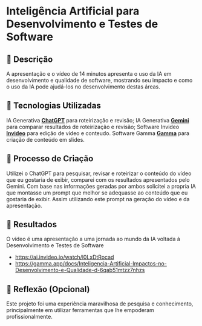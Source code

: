 # Inteligência Artificial para Desenvolvimento e Testes de Software

## 📒 Descrição
A apresentação e o vídeo de 14 minutos apresenta o uso da IA em desenvolvimento e qualidade de software, mostrando seu impacto e como o uso da IA pode ajudá-los no desenvolvimento destas áreas.

## 🤖 Tecnologias Utilizadas
IA Generativa **[ChatGPT](https://chat.openai.com)** para roteirização e revisão;
IA Generativa **[Gemini](https://gemini.google.com/)** para comparar resultados de roteirização e revisão;
Software Invideo **[Invideo](https://ai.invideo.io/)** para edição de vídeo e conteudo.
Software Gamma **[Gamma](https://gamma.app/)** para criação de conteúdo em slides.

## 🧐 Processo de Criação
Utilizei o ChatGPT para pesquisar, revisar e roteirizar o conteúdo do vídeo que eu gostaria de exibir, comparei com os resultados apresentados pelo Gemini.
Com base nas informações geradas por ambos solicitei a propria IA que montasse um prompt que melhor se adequasse ao conteúdo que eu gostaria de exibir. Assim utilizando este prompt na geração do vídeo e da apresentação.

## 🚀 Resultados
O vídeo é uma apresentação a uma jornada ao mundo da IA voltada à Desenvolvimento e Testes de Software
- https://ai.invideo.io/watch/l0LxDtRocad
- https://gamma.app/docs/Inteligencia-Artificial-Impactos-no-Desenvolvimento-e-Qualidade-d-6qab51mtzz7nhzs

## 💭 Reflexão (Opcional)
Este projeto foi uma experiência maravilhosa de pesquisa e conhecimento, principalmente em utilizar ferramentas que lhe empoderam profissionalmente.
